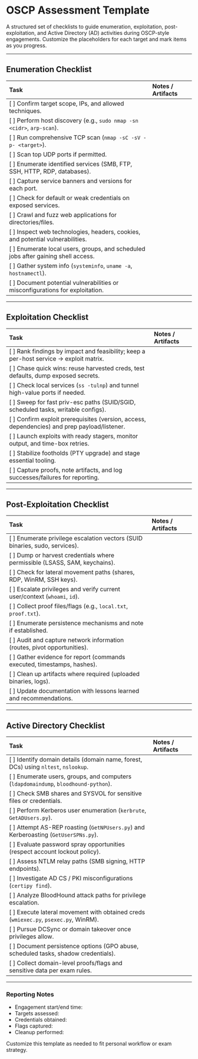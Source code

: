 # OSCP Assessment Template

A structured set of checklists to guide enumeration, exploitation, post-exploitation, and Active Directory (AD) activities during OSCP-style engagements. Customize the placeholders for each target and mark items as you progress.

---

## Enumeration Checklist

| Task | Notes / Artifacts |
| :--- | :--- |
| [ ] Confirm target scope, IPs, and allowed techniques. | |
| [ ] Perform host discovery (e.g., `sudo nmap -sn <cidr>`, `arp-scan`). | |
| [ ] Run comprehensive TCP scan (`nmap -sC -sV -p- <target>`). | |
| [ ] Scan top UDP ports if permitted. | |
| [ ] Enumerate identified services (SMB, FTP, SSH, HTTP, RDP, databases). | |
| [ ] Capture service banners and versions for each port. | |
| [ ] Check for default or weak credentials on exposed services. | |
| [ ] Crawl and fuzz web applications for directories/files. | |
| [ ] Inspect web technologies, headers, cookies, and potential vulnerabilities. | |
| [ ] Enumerate local users, groups, and scheduled jobs after gaining shell access. | |
| [ ] Gather system info (`systeminfo`, `uname -a`, `hostnamectl`). | |
| [ ] Document potential vulnerabilities or misconfigurations for exploitation. | |

---

## Exploitation Checklist

| Task | Notes / Artifacts |
| :--- | :--- |
| [ ] Rank findings by impact and feasibility; keep a per-host service → exploit matrix. | |
| [ ] Chase quick wins: reuse harvested creds, test defaults, dump exposed secrets. | |
| [ ] Check local services (`ss -tulnp`) and tunnel high-value ports if needed. | |
| [ ] Sweep for fast priv-esc paths (SUID/SGID, scheduled tasks, writable configs). | |
| [ ] Confirm exploit prerequisites (version, access, dependencies) and prep payload/listener. | |
| [ ] Launch exploits with ready stagers, monitor output, and time-box retries. | |
| [ ] Stabilize footholds (PTY upgrade) and stage essential tooling. | |
| [ ] Capture proofs, note artifacts, and log successes/failures for reporting. | |

---

## Post-Exploitation Checklist

| Task | Notes / Artifacts |
| :--- | :--- |
| [ ] Enumerate privilege escalation vectors (SUID binaries, sudo, services). | |
| [ ] Dump or harvest credentials where permissible (LSASS, SAM, keychains). | |
| [ ] Check for lateral movement paths (shares, RDP, WinRM, SSH keys). | |
| [ ] Escalate privileges and verify current user/context (`whoami`, `id`). | |
| [ ] Collect proof files/flags (e.g., `local.txt`, `proof.txt`). | |
| [ ] Enumerate persistence mechanisms and note if established. | |
| [ ] Audit and capture network information (routes, pivot opportunities). | |
| [ ] Gather evidence for report (commands executed, timestamps, hashes). | |
| [ ] Clean up artifacts where required (uploaded binaries, logs). | |
| [ ] Update documentation with lessons learned and recommendations. | |

---

## Active Directory Checklist

| Task | Notes / Artifacts |
| :--- | :--- |
| [ ] Identify domain details (domain name, forest, DCs) using `nltest`, `nslookup`. | |
| [ ] Enumerate users, groups, and computers (`ldapdomaindump`, `bloodhound-python`). | |
| [ ] Check SMB shares and SYSVOL for sensitive files or credentials. | |
| [ ] Perform Kerberos user enumeration (`kerbrute`, `GetADUsers.py`). | |
| [ ] Attempt AS-REP roasting (`GetNPUsers.py`) and Kerberoasting (`GetUserSPNs.py`). | |
| [ ] Evaluate password spray opportunities (respect account lockout policy). | |
| [ ] Assess NTLM relay paths (SMB signing, HTTP endpoints). | |
| [ ] Investigate AD CS / PKI misconfigurations (`certipy find`). | |
| [ ] Analyze BloodHound attack paths for privilege escalation. | |
| [ ] Execute lateral movement with obtained creds (`wmiexec.py`, `psexec.py`, WinRM). | |
| [ ] Pursue DCSync or domain takeover once privileges allow. | |
| [ ] Document persistence options (GPO abuse, scheduled tasks, shadow credentials). | |
| [ ] Collect domain-level proofs/flags and sensitive data per exam rules. | |

---

### Reporting Notes
- Engagement start/end time:
- Targets assessed:
- Credentials obtained:
- Flags captured:
- Cleanup performed:

Customize this template as needed to fit personal workflow or exam strategy.

